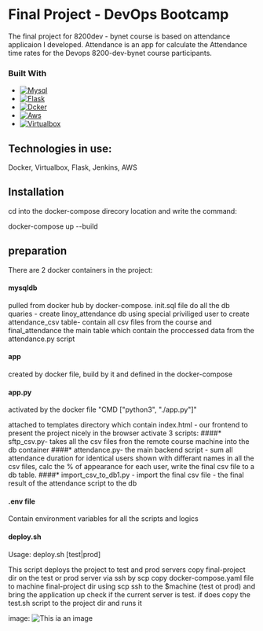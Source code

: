 # Final Project - DevOps Bootcamp 

The final project for 8200dev - bynet course is based on attendance applicaion I developed.
Attendance is an app for calculate the Attendance time rates for the Devops 8200-dev-bynet course participants.

### Built With

- [![Mysql][mysql.dev]][mysql-url]
- [![Flask][flask.dev]][flask-url]
- [![Dcker][docker.dev]][docker-url]
- [![Aws][aws.dev]][aws-url]
- [![Virtualbox][virtualbox.dev]][virtualbox-url]

[mysql.dev]: https://encrypted-tbn0.gstatic.com/images?q=tbn:ANd9GcQ-X26-Y6XCd7mE8yEQlJfLuFVjf4qpU1FScA&usqp=CAU
[mysql-url]: https://www.mysql.com/

[flask.dev]: https://ih1.redbubble.net/image.2488655049.9084/st,small,500x300-pad,500x260,f8f8f8.jpg
[flask-url]: https://flask.palletsprojects.com/en/2.2.x/

[docker.dev]: https://encrypted-tbn0.gstatic.com/images?q=tbn:ANd9GcSrGUFJhpy4r6Iw8PVYDrneZls6g0OmeLqlCQ&usqp=CAU
[docker-url]: https://www.docker.com/

[jenkins.dev]:  https://encrypted-tbn0.gstatic.com/images?q=tbn:ANd9GcSvX65F3kpwWIO8UfRf04tvffK6L1yGkK-i2A&usqp=CAU
[jenkins-url]: https://www.jenkins.io/

[aws.dev]: https://encrypted-tbn0.gstatic.com/images?q=tbn:ANd9GcS-ptmmXio6-tLwOKTaw8wwvUDKS5TmK7mLLw&usqp=CAU
[aws-url]: https://aws.amazon.com/

[virtualbox.dev]: https://upload.wikimedia.org/wikipedia/commons/d/d5/Virtualbox_logo.png?20150209215936
[virtualbox-url]: https://www.virtualbox.org/

## Technologies in use:

Docker, Virtualbox, Flask, Jenkins, AWS

## Installation
cd into the docker-compose direcory location and write the command:

docker-compose up --build

## preparation

There are 2 docker containers in the project:
#### mysqldb 
pulled from docker hub by docker-compose.
init.sql file do all the db quaries - create linoy_attendance db
using special priviliged user to create attendance_csv table- contain all csv files from the course and final_attendance the main table which contain the proccessed data from the attendance.py script
#### app
created by docker file, build by it and defined in the docker-compose 
 
#### app.py
activated by the docker file "CMD ["python3", "./app.py"]"

attached to templates directory which contain index.html - our frontend to present the project nicely in the browser
activate 3 scripts:
####* sftp_csv.py- 
takes all the csv files fron the remote course machine into the db container
####* attendance.py-
the main backend script - sum all attendance duration for identical users shown with differant names in all the csv files, calc the % of appearance for each user, write the final csv file to a db table.
####* import_csv_to_db1.py - 
import the final csv file - the final result of the attendance script to the db


#### .env file
Contain  environment variables for all the scripts and logics 

#### deploy.sh 
Usage: deploy.sh [test|prod]

This script deploys the project to test and prod servers 
copy final-project dir on the test or prod server via ssh by scp
copy docker-compose.yaml file to machine final-project dir using scp
ssh to the $machine (test ot prod) and bring the application up
check if the current server is test. if does copy the test.sh script to the project dir and runs it

image:
![This ia an image](https://github.com/linoyh/Final-project-8200dev-course/blob/main/screenshots/Attendance-inwin-browser.JPG)
